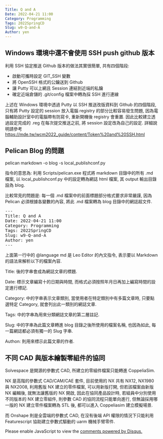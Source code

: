 ```yaml
---
Title: Q and A
Date: 2022-04-21 11:00
Category: Programming
Tags: 2022SpringCD
Slug: w9-Q-and-A
Author: yen
---
```


Windows 環境中還不會使用 SSH push github 版本
----

利用 SSH 協定推送 Github 版本的做法其實很簡單, 共有四個階段:

 - 啟動可攜時設定 GIT_SSH 變數
 - 將 OpenSSH 格式的公鑰送到 Github
 - 讓 Putty 可以上網且 Session 連結到近端的私鑰
 - 確定近端倉儲的 .git/config 檔案中轉為採 SSH 進行連線

<!-- PELICAN_END_SUMMARY -->

上述在 Windows 環境中透過 Putty 以 SSH 推送改版資料到 Github 的四個階段, 只有將 Putty 設定的 session 放入電腦 registry 的部分比較容易發生問題, 因為電腦輔助設計室中的電腦帶有防寫卡, 重新開機後 registry 會重置. 因此比較建立透過設定完成的 .reg 在每次提交推送之前, 將 session 設定改為自己的設定. 詳細說明請參考 <https://mde.tw/wcm2022_guide/content/Token%20and%20SSH.html>

Pelican Blog 的問題
----

pelican markdown -o blog -s local_publishconf.py

指令的意思為: 利用 Scripts/pelican.exe 程式將 markdown 目錄中的所有 .md 檔案, 以 local_publishconf.py 中的設定轉為網誌 html 檔案, 其 output 輸出目錄設為 blog.

比較常見的問題是: 每一個 .md 檔案中的前面標題部分格式要求非常嚴謹, 因為 Pelican 必須根據各變數的內容, 將此 .md 檔案轉為 blog 目錄中的網誌超文件.

<pre class="brush: jscript">
---
Title: Q and A
Date: 2022-04-21 11:00
Category: Programming
Tags: 2022SpringCD
Slug: w9-Q-and-A
Author: yen
---
</pre>

上面第一行中的 @language md 是 Leo Editor 的內文指令, 表示要以 Markdown 的語法來解析以下的檔案內容.

Title: 後的字串會成為網誌文章的標題.

Date: 標示文章編寫十的日期與時間, 而格式必須按照年月日再加上編寫時間的設定進行標記.

Category: 中的字串表示文章類別, 當使用者在特定類別中有多篇文章時, 只要點選特定 Category, 就會列出此一類別的網誌文章.

Tags: 中的字串為用來分類網誌文章的第二層註記.

Slug: 中的字串為此篇文章轉進  blog 目錄之後所使用的檔案名稱, 也因為如此, 每一篇網誌都必須有獨一的 Slug 字串.

Authon: 則用來標示此篇文章的作者.

不同 CAD 與版本繪製零組件的協同
----

Solvespace 是開源的參數式 CAD, 所建立的零組件檔案只能轉進 CoppeliaSim.

NX 是高階的參數式 CAD/CAM/CAE 套件, 目前使用的 NX 共有 NX12, NX1980 與 NX2008, 利用舊版 NX 建立的零件檔案, 可以用新版打開, 但若該檔案由新版 NX 編輯後, 就無法讓舊版的 NX 開啟, 因此在協同產品設計時, 若組員中分別使用不同版本的 NX 建立零組件, 則參數 CAD 的協同流程只能單向進行, 但無論採用哪一版的 NX 建立零件檔案轉為 STL 後, 都可以進入 Coppeliasim 建立模擬場景.

 而 Onshape 則是全雲端的參數式 CAD, 在沒有後端 API 權限的情況下只能利用 Featurescript 協助建立參數式驅動的 uarm 機械手臂零件.


<div id="disqus_thread"></div>
<script>
    /**
    *  RECOMMENDED CONFIGURATION VARIABLES: EDIT AND UNCOMMENT THE SECTION BELOW TO INSERT DYNAMIC VALUES FROM YOUR PLATFORM OR CMS.
    *  LEARN WHY DEFINING THESE VARIABLES IS IMPORTANT: https://disqus.com/admin/universalcode/#configuration-variables    */
    /*
    var disqus_config = function () {
    this.page.url = PAGE_URL;  // Replace PAGE_URL with your page's canonical URL variable
    this.page.identifier = PAGE_IDENTIFIER; // Replace PAGE_IDENTIFIER with your page's unique identifier variable
    };
    */
    (function() { // DON'T EDIT BELOW THIS LINE
    var d = document, s = d.createElement('script');
    s.src = 'https://https-mde-tw-eng.disqus.com/embed.js';
    s.setAttribute('data-timestamp', +new Date());
    (d.head || d.body).appendChild(s);
    })();
</script>
<noscript>Please enable JavaScript to view the <a href="https://disqus.com/?ref_noscript">comments powered by Disqus.</a></noscript>
